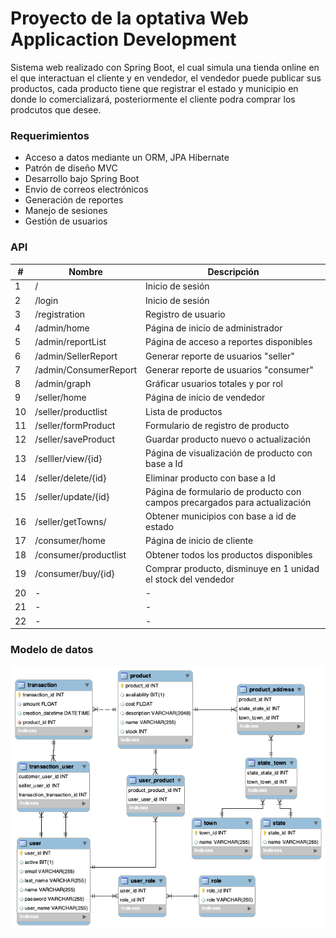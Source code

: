 # Proyecto de la optativa Web Applicaction Development

Sistema web realizado con Spring Boot, el cual simula una tienda online en el que interactuan el cliente y en vendedor, el vendedor puede publicar sus productos, cada producto tiene que registrar el estado y municipio en donde lo comercializará, posteriormente el cliente podra comprar los prodcutos que desee. 

### Requerimientos
- Acceso a datos mediante un ORM, JPA Hibernate
- Patrón de  diseño MVC
- Desarrollo bajo Spring Boot
- Envio de correos electrónicos
- Generación de reportes
- Manejo de sesiones
- Gestión de usuarios

### API
|#|Nombre|Descripción|
|----|----|----|
|1|/|Inicio de sesión|
|2|/login|Inicio de sesión|
|3|/registration|Registro de usuario|
|4|/admin/home|Página de inicio de administrador|
|5|/admin/reportList|Página de acceso a reportes disponibles|
|6|/admin/SellerReport|Generar reporte de usuarios "seller"|
|7|/admin/ConsumerReport|Generar reporte de usuarios "consumer"|
|8|/admin/graph|Gráficar usuarios totales y por rol|
|9|/seller/home|Página de inicio de vendedor|
|10|/seller/productlist|Lista de productos|
|11|/seller/formProduct|Formulario de registro de producto|
|12|/seller/saveProduct|Guardar producto nuevo o actualización|
|13|/selller/view/{id}|Página de visualización de producto con base a Id|
|14|/seller/delete/{id}|Eliminar producto con base a Id|
|15|/seller/update/{id}|Página de formulario de producto con campos precargados para actualización|
|16|/seller/getTowns/|Obtener municipios con base a id de estado|
|17|/consumer/home|Página de inicio de cliente|
|18|/consumer/productlist|Obtener todos los productos disponibles|
|19|/consumer/buy/{id}|Comprar producto, disminuye en 1 unidad el stock del vendedor|
|20|-|-|
|21|-|-|
|22|-|-|


### Modelo de datos
![Imagen](https://github.com/AaronGG11/Web-application-development/blob/master/Proyecto/Imagenes/bd.png?raw=true) 


